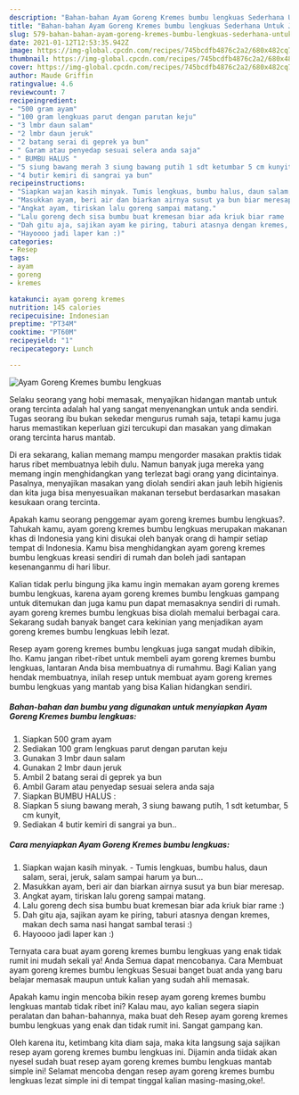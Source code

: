 ```yaml
---
description: "Bahan-bahan Ayam Goreng Kremes bumbu lengkuas Sederhana Untuk Jualan"
title: "Bahan-bahan Ayam Goreng Kremes bumbu lengkuas Sederhana Untuk Jualan"
slug: 579-bahan-bahan-ayam-goreng-kremes-bumbu-lengkuas-sederhana-untuk-jualan
date: 2021-01-12T12:53:35.942Z
image: https://img-global.cpcdn.com/recipes/745bcdfb4876c2a2/680x482cq70/ayam-goreng-kremes-bumbu-lengkuas-foto-resep-utama.jpg
thumbnail: https://img-global.cpcdn.com/recipes/745bcdfb4876c2a2/680x482cq70/ayam-goreng-kremes-bumbu-lengkuas-foto-resep-utama.jpg
cover: https://img-global.cpcdn.com/recipes/745bcdfb4876c2a2/680x482cq70/ayam-goreng-kremes-bumbu-lengkuas-foto-resep-utama.jpg
author: Maude Griffin
ratingvalue: 4.6
reviewcount: 7
recipeingredient:
- "500 gram ayam"
- "100 gram lengkuas parut dengan parutan keju"
- "3 lmbr daun salam"
- "2 lmbr daun jeruk"
- "2 batang serai di geprek ya bun"
- " Garam atau penyedap sesuai selera anda saja"
- " BUMBU HALUS "
- "5 siung bawang merah 3 siung bawang putih 1 sdt ketumbar 5 cm kunyit"
- "4 butir kemiri di sangrai ya bun"
recipeinstructions:
- "Siapkan wajan kasih minyak. Tumis lengkuas, bumbu halus, daun salam, serai, jeruk, salam sampai harum ya bun..."
- "Masukkan ayam, beri air dan biarkan airnya susut ya bun biar meresap."
- "Angkat ayam, tiriskan lalu goreng sampai matang."
- "Lalu goreng dech sisa bumbu buat kremesan biar ada kriuk biar rame :)"
- "Dah gitu aja, sajikan ayam ke piring, taburi atasnya dengan kremes, makan dech sama nasi hangat sambal terasi :)"
- "Hayoooo jadi laper kan :)"
categories:
- Resep
tags:
- ayam
- goreng
- kremes

katakunci: ayam goreng kremes 
nutrition: 145 calories
recipecuisine: Indonesian
preptime: "PT34M"
cooktime: "PT60M"
recipeyield: "1"
recipecategory: Lunch

---
```



![Ayam Goreng Kremes bumbu lengkuas](https://img-global.cpcdn.com/recipes/745bcdfb4876c2a2/680x482cq70/ayam-goreng-kremes-bumbu-lengkuas-foto-resep-utama.jpg)

Selaku seorang yang hobi memasak, menyajikan hidangan mantab untuk orang tercinta adalah hal yang sangat menyenangkan untuk anda sendiri. Tugas seorang ibu bukan sekedar mengurus rumah saja, tetapi kamu juga harus memastikan keperluan gizi tercukupi dan masakan yang dimakan orang tercinta harus mantab.

Di era  sekarang, kalian memang mampu mengorder masakan praktis tidak harus ribet membuatnya lebih dulu. Namun banyak juga mereka yang memang ingin menghidangkan yang terlezat bagi orang yang dicintainya. Pasalnya, menyajikan masakan yang diolah sendiri akan jauh lebih higienis dan kita juga bisa menyesuaikan makanan tersebut berdasarkan masakan kesukaan orang tercinta. 



Apakah kamu seorang penggemar ayam goreng kremes bumbu lengkuas?. Tahukah kamu, ayam goreng kremes bumbu lengkuas merupakan makanan khas di Indonesia yang kini disukai oleh banyak orang di hampir setiap tempat di Indonesia. Kamu bisa menghidangkan ayam goreng kremes bumbu lengkuas kreasi sendiri di rumah dan boleh jadi santapan kesenanganmu di hari libur.

Kalian tidak perlu bingung jika kamu ingin memakan ayam goreng kremes bumbu lengkuas, karena ayam goreng kremes bumbu lengkuas gampang untuk ditemukan dan juga kamu pun dapat memasaknya sendiri di rumah. ayam goreng kremes bumbu lengkuas bisa diolah memalui berbagai cara. Sekarang sudah banyak banget cara kekinian yang menjadikan ayam goreng kremes bumbu lengkuas lebih lezat.

Resep ayam goreng kremes bumbu lengkuas juga sangat mudah dibikin, lho. Kamu jangan ribet-ribet untuk membeli ayam goreng kremes bumbu lengkuas, lantaran Anda bisa membuatnya di rumahmu. Bagi Kalian yang hendak membuatnya, inilah resep untuk membuat ayam goreng kremes bumbu lengkuas yang mantab yang bisa Kalian hidangkan sendiri.

<!--inarticleads1-->

##### Bahan-bahan dan bumbu yang digunakan untuk menyiapkan Ayam Goreng Kremes bumbu lengkuas:

1. Siapkan 500 gram ayam
1. Sediakan 100 gram lengkuas parut dengan parutan keju
1. Gunakan 3 lmbr daun salam
1. Gunakan 2 lmbr daun jeruk
1. Ambil 2 batang serai di geprek ya bun
1. Ambil  Garam atau penyedap sesuai selera anda saja
1. Siapkan  BUMBU HALUS :
1. Siapkan 5 siung bawang merah, 3 siung bawang putih, 1 sdt ketumbar, 5 cm kunyit,
1. Sediakan 4 butir kemiri di sangrai ya bun..




<!--inarticleads2-->

##### Cara menyiapkan Ayam Goreng Kremes bumbu lengkuas:

1. Siapkan wajan kasih minyak. - Tumis lengkuas, bumbu halus, daun salam, serai, jeruk, salam sampai harum ya bun...
1. Masukkan ayam, beri air dan biarkan airnya susut ya bun biar meresap.
1. Angkat ayam, tiriskan lalu goreng sampai matang.
1. Lalu goreng dech sisa bumbu buat kremesan biar ada kriuk biar rame :)
1. Dah gitu aja, sajikan ayam ke piring, taburi atasnya dengan kremes, makan dech sama nasi hangat sambal terasi :)
1. Hayoooo jadi laper kan :)




Ternyata cara buat ayam goreng kremes bumbu lengkuas yang enak tidak rumit ini mudah sekali ya! Anda Semua dapat mencobanya. Cara Membuat ayam goreng kremes bumbu lengkuas Sesuai banget buat anda yang baru belajar memasak maupun untuk kalian yang sudah ahli memasak.

Apakah kamu ingin mencoba bikin resep ayam goreng kremes bumbu lengkuas mantab tidak ribet ini? Kalau mau, ayo kalian segera siapin peralatan dan bahan-bahannya, maka buat deh Resep ayam goreng kremes bumbu lengkuas yang enak dan tidak rumit ini. Sangat gampang kan. 

Oleh karena itu, ketimbang kita diam saja, maka kita langsung saja sajikan resep ayam goreng kremes bumbu lengkuas ini. Dijamin anda tiidak akan nyesel sudah buat resep ayam goreng kremes bumbu lengkuas mantab simple ini! Selamat mencoba dengan resep ayam goreng kremes bumbu lengkuas lezat simple ini di tempat tinggal kalian masing-masing,oke!.

